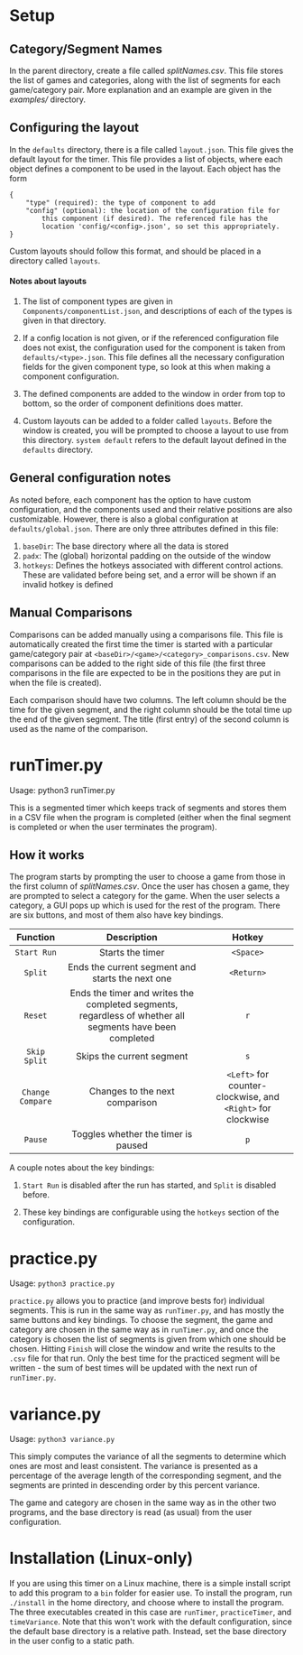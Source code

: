 # Setup

## Category/Segment Names
In the parent directory, create a file called *splitNames.csv*. This 
file stores the list of games and categories, along with the list
of segments for each game/category pair.  More explanation and an 
example are given in the *examples/* directory.

## Configuring the layout

In the `defaults` directory, there is a file called `layout.json`.
This file gives the default layout for the timer. This file
provides a list of objects, where each object defines a component
to be used in the layout. Each object has the form
```
{
    "type" (required): the type of component to add
    "config" (optional): the location of the configuration file for
        this component (if desired). The referenced file has the
        location 'config/<config>.json', so set this appropriately.
}
```

Custom layouts should follow this format, and should be placed in a
directory called `layouts`.

#### Notes about layouts

1. The list of component types are given in
`Components/componentList.json`, and descriptions of each of the
types is given in that directory.

2. If a config location is not given, or if the referenced
configuration file does not exist, the configuration used for the
component is taken from `defaults/<type>.json`. This file defines
all the necessary configuration fields for the given component
type, so look at this when making a component configuration.

3. The defined components are added to the window in order from top to
bottom, so the order of component definitions does matter.

4. Custom layouts can be added to a folder called `layouts`. Before
the window is created, you will be prompted to choose a layout to
use from this directory. `system default` refers to the default layout
defined in the `defaults` directory.

## General configuration notes

As noted before, each component has the option to have custom
configuration, and the components used and their relative positions
are also customizable. However, there is also a global
configuration at `defaults/global.json`. There are only three
attributes defined in this file:

1. `baseDir`: The base directory where all the data is stored
2. `padx`: The (global) horizontal padding on the outside of the
window
3. `hotkeys`: Defines the hotkeys associated with different control
actions. These are validated before being set, and a error will be
shown if an invalid hotkey is defined

## Manual Comparisons

Comparisons can be added manually using a comparisons file. This
file is automatically created the first time the timer is started
with a particular game/category pair at
`<baseDir>/<game>/<category>_comparisons.csv`. New comparisons can
be added to the right side of this file (the first three
comparisons in the file are expected to be in the positions they
are put in when the file is created). 

Each comparison should have two columns. The left column should be
the time for the given segment, and the right column should be the
total time up the end of the given segment. The title (first entry)
of the second column is used as the name of the comparison.

# runTimer.py

Usage: python3 runTimer.py

This is a segmented timer which keeps track of segments and stores
them in a CSV file when the program is completed (either when the
final segment is completed or when the user terminates the
program).

## How it works

The program starts by prompting the user to choose a game from
those in the first column of *splitNames.csv*. Once the user has
chosen a game, they are prompted to select a category for the game.
When the user selects a category, a GUI pops up which is used for
the rest of the program. There are six buttons, and most of them
also have key bindings.

|Function|Description|Hotkey|
|:------:|:---------:|:----:|
|`Start Run`|Starts the timer|`<Space>`|
|`Split`|Ends the current segment and starts the next one|`<Return>`|
|`Reset`|Ends the timer and writes the completed segments, regardless of whether all segments have been completed|`r`|
|`Skip Split`|Skips the current segment|`s`|
|`Change Compare`|Changes to the next comparison|`<Left>` for counter-clockwise, and `<Right>` for clockwise|
|`Pause`|Toggles whether the timer is paused|`p`|

A couple notes about the key bindings:

1. `Start Run` is disabled after the run has started, and `Split`
is disabled before.

2. These key bindings are configurable using the `hotkeys`
section of the configuration.

# practice.py

Usage: `python3 practice.py`

`practice.py` allows you to practice (and improve bests for)
individual segments. This is run in the same way as `runTimer.py`,
and has mostly the same buttons and key bindings. To choose the
segment, the game and category are chosen in the same way as in
`runTimer.py`, and once the category is chosen the list of segments
is given from which one should be chosen. Hitting `Finish`
will close the window and write the results to the `.csv` file for
that run. Only the best time for the practiced segment will be
written - the sum of best times will be updated with the next run
of `runTimer.py`.

# variance.py

Usage: `python3 variance.py`

This simply computes the variance of all the segments to determine
which ones are most and least consistent. The variance is presented
as a percentage of the average length of the corresponding segment,
and the segments are printed in descending order by this percent
variance.

The game and category are chosen in the same way as in the other
two programs, and the base directory is read (as usual) from the
user configuration.

# Installation (Linux-only)

If you are using this timer on a Linux machine, there is a simple
install script to add this program to a `bin` folder for easier
use. To install the program, run `./install` in the home directory,
and choose where to install the program. The three executables
created in this case are `runTimer`, `practiceTimer`, and
`timeVariance`. Note that this won't work with the default
configuration, since the default base directory is a relative path.
Instead, set the base directory in the user config to a static
path.
